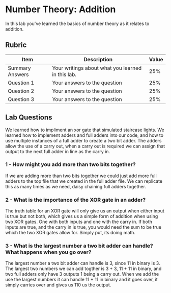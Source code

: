 # Number Theory: Addition

In this lab you've learned the basics of number theory as it relates to addition.

## Rubric

| Item | Description | Value |
| ---- | ----------- | ----- |
| Summary Answers | Your writings about what you learned in this lab. | 25% |
| Question 1 | Your answers to the question | 25% |
| Question 2 | Your answers to the question | 25% |
| Question 3 | Your answers to the question | 25% |

## Lab Questions

We learned how to impliment an xor gate that simulated staircase lights. We learned how to implement adders and full adders into our code, and how to use multiple instances of a full adder to create a two bit adder. The adders allow the use of a carry out, when a carry out is required we can assign that output to the next full adder in line as the carry in. 

### 1 - How might you add more than two bits together?

If we are adding more than two bits together we could just add more full adders to the top file that we created in the full adder file. We can replicate this as many times as we need, daisy chaining full adders together. 

### 2 - What is the importance of the XOR gate in an adder?

The truth table for an XOR gate will only give us an output when either input is true but not both, which gives us a simple form of addition when using two XOR gates. One with both inputs and one with the carry in. If both inputs are true, and the carry in is true, you would need the sum to be true which the two XOR gates allow for. Simply put, its doing math.

### 3 - What is the largest number a two bit adder can handle? What happens when you go over?

The largest number a two bit adder can handle is 3, since 11 in binary is 3. The largest two numbers we can add togther is 3 + 3, 11 + 11 in binary, and two full adders only have 3 outputs 1 being a carry out. When we add the use the largest numbers it can handle 11 + 11 in binary and it goes over, it simply carries over and gives us 110 us the output. 
